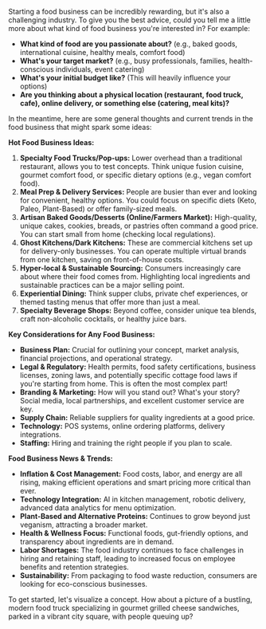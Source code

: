 Starting a food business can be incredibly rewarding, but it's also a challenging industry. To give you the best advice, could you tell me a little more about what kind of food business you're interested in? For example:

*   **What kind of food are you passionate about?** (e.g., baked goods, international cuisine, healthy meals, comfort food)
*   **What's your target market?** (e.g., busy professionals, families, health-conscious individuals, event catering)
*   **What's your initial budget like?** (This will heavily influence your options)
*   **Are you thinking about a physical location (restaurant, food truck, cafe), online delivery, or something else (catering, meal kits)?**

In the meantime, here are some general thoughts and current trends in the food business that might spark some ideas:

**Hot Food Business Ideas:**

1.  **Specialty Food Trucks/Pop-ups:** Lower overhead than a traditional restaurant, allows you to test concepts. Think unique fusion cuisine, gourmet comfort food, or specific dietary options (e.g., vegan comfort food).
2.  **Meal Prep & Delivery Services:** People are busier than ever and looking for convenient, healthy options. You could focus on specific diets (Keto, Paleo, Plant-Based) or offer family-sized meals.
3.  **Artisan Baked Goods/Desserts (Online/Farmers Market):** High-quality, unique cakes, cookies, breads, or pastries often command a good price. You can start small from home (checking local regulations).
4.  **Ghost Kitchens/Dark Kitchens:** These are commercial kitchens set up for delivery-only businesses. You can operate multiple virtual brands from one kitchen, saving on front-of-house costs.
5.  **Hyper-local & Sustainable Sourcing:** Consumers increasingly care about where their food comes from. Highlighting local ingredients and sustainable practices can be a major selling point.
6.  **Experiential Dining:** Think supper clubs, private chef experiences, or themed tasting menus that offer more than just a meal.
7.  **Specialty Beverage Shops:** Beyond coffee, consider unique tea blends, craft non-alcoholic cocktails, or healthy juice bars.

**Key Considerations for Any Food Business:**

*   **Business Plan:** Crucial for outlining your concept, market analysis, financial projections, and operational strategy.
*   **Legal & Regulatory:** Health permits, food safety certifications, business licenses, zoning laws, and potentially specific cottage food laws if you're starting from home. This is often the most complex part!
*   **Branding & Marketing:** How will you stand out? What's your story? Social media, local partnerships, and excellent customer service are key.
*   **Supply Chain:** Reliable suppliers for quality ingredients at a good price.
*   **Technology:** POS systems, online ordering platforms, delivery integrations.
*   **Staffing:** Hiring and training the right people if you plan to scale.

**Food Business News & Trends:**

*   **Inflation & Cost Management:** Food costs, labor, and energy are all rising, making efficient operations and smart pricing more critical than ever.
*   **Technology Integration:** AI in kitchen management, robotic delivery, advanced data analytics for menu optimization.
*   **Plant-Based and Alternative Proteins:** Continues to grow beyond just veganism, attracting a broader market.
*   **Health & Wellness Focus:** Functional foods, gut-friendly options, and transparency about ingredients are in demand.
*   **Labor Shortages:** The food industry continues to face challenges in hiring and retaining staff, leading to increased focus on employee benefits and retention strategies.
*   **Sustainability:** From packaging to food waste reduction, consumers are looking for eco-conscious businesses.

To get started, let's visualize a concept. How about a picture of a bustling, modern food truck specializing in gourmet grilled cheese sandwiches, parked in a vibrant city square, with people queuing up?
